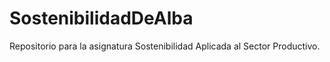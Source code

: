 # SostenibilidadDeAlba

Repositorio para la asignatura Sostenibilidad Aplicada al Sector Productivo. 
